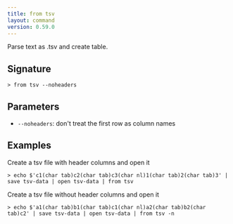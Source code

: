 ```yaml
---
title: from tsv
layout: command
version: 0.59.0
---
```


Parse text as .tsv and create table.

## Signature

```> from tsv --noheaders```

## Parameters

 -  `--noheaders`: don't treat the first row as column names

## Examples

Create a tsv file with header columns and open it
```shell
> echo $'c1(char tab)c2(char tab)c3(char nl)1(char tab)2(char tab)3' | save tsv-data | open tsv-data | from tsv
```

Create a tsv file without header columns and open it
```shell
> echo $'a1(char tab)b1(char tab)c1(char nl)a2(char tab)b2(char tab)c2' | save tsv-data | open tsv-data | from tsv -n
```
